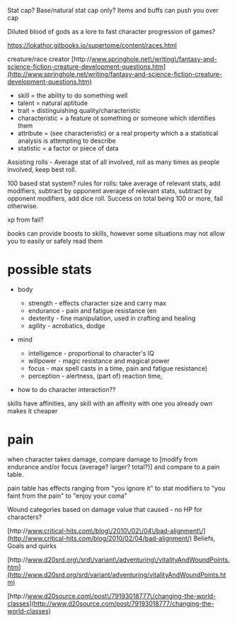 Stat cap?
Base\/natural stat cap only? Items and buffs can push you over cap

Diluted blood of gods as a lore to fast character progression of games?

[https:\/\/lokathor.gitbooks.io\/supertome\/content\/races.html](https://lokathor.gitbooks.io/supertome/content/races.html)

creature\/race creator [http:\/\/www.springhole.net\/writing\/fantasy-and-science-fiction-creature-development-questions.htm](http://www.springhole.net/writing/fantasy-and-science-fiction-creature-development-questions.htm)

* skill = the ability to do something well
* talent = natural aptitude
* trait = distinguishing quality\/characteristic
* characteristic = a feature ot something or someone which identifies them
* attribute = \(see characteristic\) or a real property which a a statistical analysis is attempting to describe
* statistic = a factor or piece of data

Assisting rolls - Average stat of all involved, roll as many times as people involved, keep best roll.

100 based stat system?
rules for rolls: take average of relevant stats, add modifiers, subtract by opponent average of relevant stats, subtract by opponent modifiers, add dice roll. Success on total being 100 or more, fail otherwise.

xp from fail?

books can provide boosts to skills, however some situations may not allow you to easily or safely read them

# possible stats

* body
  * strength - effects character size and carry max
  * endurance - pain and fatigue resistance \(en
  * dexterity - fine manipulation, used in crafting and healing
  * agility - acrobatics, dodge

* mind

  * intelligence - proportional to character's IQ
  * willpower - magic resistance and magical power
  * focus - max spell casts in a time, pain and fatigue resistance\)
  * perception - alertness, \(part of\) reaction time, 

* how to do character interaction??


skills have affinities, any skill with an affinity with one you already own makes it cheaper

# pain

when character takes damage, compare damage to \[modify from endurance and\/or focus \(average? larger? total?\)\] and compare to a pain table.

pain table has effects ranging from "you ignore it" to stat modifiers to "you faint from the pain" to "enjoy your coma"

Wound categories based on damage value that caused - no HP for characters?

[http:\/\/www.critical-hits.com\/blog\/2010\/02\/04\/bad-alignment\/](http://www.critical-hits.com/blog/2010/02/04/bad-alignment/)
Beliefs, Goals and quirks

[http:\/\/www.d20srd.org\/srd\/variant\/adventuring\/vitalityAndWoundPoints.htm](http://www.d20srd.org/srd/variant/adventuring/vitalityAndWoundPoints.htm)

[http:\/\/www.d20source.com\/post\/79193018777\/changing-the-world-classes](http://www.d20source.com/post/79193018777/changing-the-world-classes)


